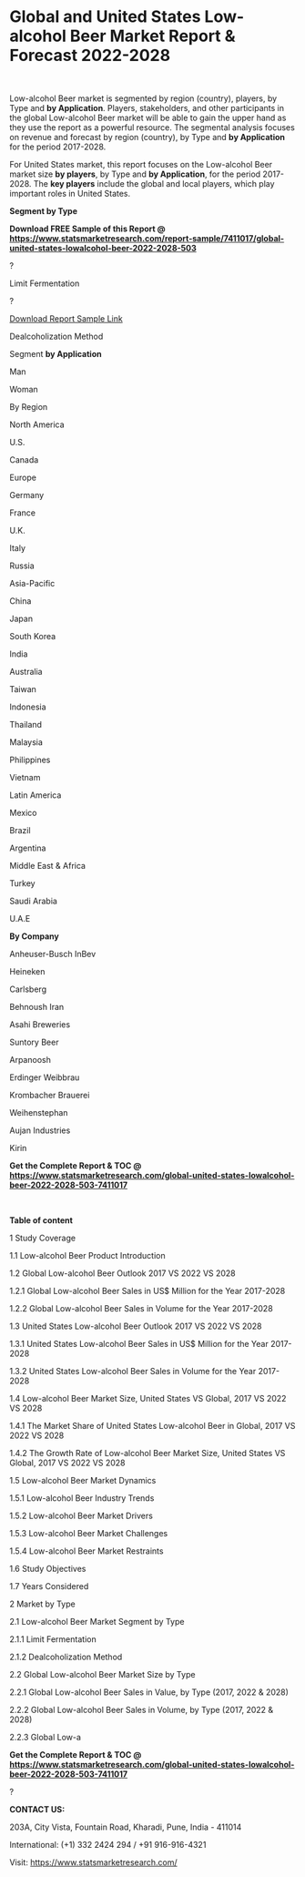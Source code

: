 <h1>Global and United States Low-alcohol Beer Market Report & Forecast 2022-2028</h1><br/><p>Low-alcohol Beer market is segmented by region (country), players, by Type and <strong>by Application</strong>. Players, stakeholders, and other participants in the global Low-alcohol Beer market will be able to gain the upper hand as they use the report as a powerful resource. The segmental analysis focuses on revenue and forecast by region (country), by Type and <strong>by Application</strong> for the period 2017-2028.</p>
 
 
 
 <p>For United States market, this report focuses on the Low-alcohol Beer market size <strong>by players</strong>, by Type and <strong>by Application</strong>, for the period 2017-2028. The <strong>key players</strong> include the global and local players, which play important roles in United States.</p>
 
 
 
 <p><strong>Segment by Type</strong></p>
 
 
 
 <div><b>Download FREE Sample of this Report @ <a href="https://www.statsmarketresearch.com/download-free-sample/7411017/global-united-states-lowalcohol-beer-2022-2028-503">https://www.statsmarketresearch.com/report-sample/7411017/global-united-states-lowalcohol-beer-2022-2028-503</a></b></div>
 
 
 
 <p>? </p>
 
 
 
 <p>Limit Fermentation</p>
 
 
 
 <p>? </p>
 
 
 
 <p><a href="https://www.statsmarketresearch.com/download-free-sample/7411017/global-united-states-lowalcohol-beer-2022-2028-503">Download Report Sample Link</a></p>
 
 
 
 <p>Dealcoholization Method</p>
 
 
 
 <p>Segment <strong>by Application</strong></p>
 
 
 
 <p>Man</p>
 
 
 
 <p>Woman</p>
 
 
 
 <p>By Region</p>
 
 
 
 <p>North America</p>
 
 
 
 <p>U.S.</p>
 
 
 
 <p>Canada</p>
 
 
 
 <p>Europe</p>
 
 
 
 <p>Germany</p>
 
 
 
 <p>France</p>
 
 
 
 <p>U.K.</p>
 
 
 
 <p>Italy</p>
 
 
 
 <p>Russia</p>
 
 
 
 <p>Asia-Pacific</p>
 
 
 
 <p>China</p>
 
 
 
 <p>Japan</p>
 
 
 
 <p>South Korea</p>
 
 
 
 <p>India</p>
 
 
 
 <p>Australia</p>
 
 
 
 <p>Taiwan</p>
 
 
 
 <p>Indonesia</p>
 
 
 
 <p>Thailand</p>
 
 
 
 <p>Malaysia</p>
 
 
 
 <p>Philippines</p>
 
 
 
 <p>Vietnam</p>
 
 
 
 <p>Latin America</p>
 
 
 
 <p>Mexico</p>
 
 
 
 <p>Brazil</p>
 
 
 
 <p>Argentina</p>
 
 
 
 <p>Middle East & Africa</p>
 
 
 
 <p>Turkey</p>
 
 
 
 <p>Saudi Arabia</p>
 
 
 
 <p>U.A.E</p>
 
 
 
 <p><strong>By Company</strong></p>
 
 
 
 <p>Anheuser-Busch InBev</p>
 
 
 
 <p>Heineken</p>
 
 
 
 <p>Carlsberg</p>
 
 
 
 <p>Behnoush Iran</p>
 
 
 
 <p>Asahi Breweries</p>
 
 
 
 <p>Suntory Beer</p>
 
 
 
 <p>Arpanoosh</p>
 
 
 
 <p>Erdinger Weibbrau</p>
 
 
 
 <p>Krombacher Brauerei</p>
 
 
 
 <p>Weihenstephan</p>
 
 
 
 <p>Aujan Industries</p>
 
 
 
 <p>Kirin</p>
 
 
 
 <div><b>Get the Complete Report & TOC @ <a href="https://www.statsmarketresearch.com/global-united-states-lowalcohol-beer-2022-2028-503-7411017">https://www.statsmarketresearch.com/global-united-states-lowalcohol-beer-2022-2028-503-7411017</a></b></div>
 
 
 
 <p><br />
 
 <b>Table of content</b></p>
 
 
 
 <p>1 Study Coverage<br />
 
 1.1 Low-alcohol Beer Product Introduction<br />
 
 1.2 Global Low-alcohol Beer Outlook 2017 VS 2022 VS 2028<br />
 
 1.2.1 Global Low-alcohol Beer Sales in US$ Million for the Year 2017-2028<br />
 
 1.2.2 Global Low-alcohol Beer Sales in Volume for the Year 2017-2028<br />
 
 1.3 United States Low-alcohol Beer Outlook 2017 VS 2022 VS 2028<br />
 
 1.3.1 United States Low-alcohol Beer Sales in US$ Million for the Year 2017-2028<br />
 
 1.3.2 United States Low-alcohol Beer Sales in Volume for the Year 2017-2028<br />
 
 1.4 Low-alcohol Beer Market Size, United States VS Global, 2017 VS 2022 VS 2028<br />
 
 1.4.1 The Market Share of United States Low-alcohol Beer in Global, 2017 VS 2022 VS 2028<br />
 
 1.4.2 The Growth Rate of Low-alcohol Beer Market Size, United States VS Global, 2017 VS 2022 VS 2028<br />
 
 1.5 Low-alcohol Beer Market Dynamics<br />
 
 1.5.1 Low-alcohol Beer Industry Trends<br />
 
 1.5.2 Low-alcohol Beer Market Drivers<br />
 
 1.5.3 Low-alcohol Beer Market Challenges<br />
 
 1.5.4 Low-alcohol Beer Market Restraints<br />
 
 1.6 Study Objectives<br />
 
 1.7 Years Considered<br />
 
 2 Market by Type<br />
 
 2.1 Low-alcohol Beer Market Segment by Type<br />
 
 2.1.1 Limit Fermentation<br />
 
 2.1.2 Dealcoholization Method<br />
 
 2.2 Global Low-alcohol Beer Market Size by Type<br />
 
 2.2.1 Global Low-alcohol Beer Sales in Value, by Type (2017, 2022 & 2028)<br />
 
 2.2.2 Global Low-alcohol Beer Sales in Volume, by Type (2017, 2022 & 2028)<br />
 
 2.2.3 Global Low-a</p>
 
 
 
 <div><b>Get the Complete Report & TOC @ <a href="https://www.statsmarketresearch.com/global-united-states-lowalcohol-beer-2022-2028-503-7411017">https://www.statsmarketresearch.com/global-united-states-lowalcohol-beer-2022-2028-503-7411017</a></b></div>
 
 
 
 <p>? </p>
 
 
 
 <p><b>CONTACT US:</b><br />
 
 203A, City Vista, Fountain Road, Kharadi, Pune, India - 411014<br />
 
 International: (+1) 332 2424 294 / +91 916-916-4321<br />
 
 Visit: <a href="https://www.statsmarketresearch.com/">https://www.statsmarketresearch.com/</a></p>